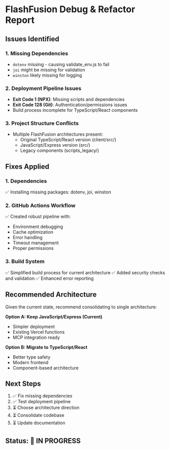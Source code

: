 # FlashFusion Debug & Refactor Report

## Issues Identified

### 1. Missing Dependencies
- `dotenv` missing - causing validate_env.js to fail
- `joi` might be missing for validation
- `winston` likely missing for logging

### 2. Deployment Pipeline Issues
- **Exit Code 1 (NPX)**: Missing scripts and dependencies
- **Exit Code 128 (Git)**: Authentication/permissions issues
- Build process incomplete for TypeScript/React components

### 3. Project Structure Conflicts
- Multiple FlashFusion architectures present:
  - Original TypeScript/React version (client/src/)
  - JavaScript/Express version (src/)
  - Legacy components (scripts_legacy/)

## Fixes Applied

### 1. Dependencies
✅ Installing missing packages: dotenv, joi, winston

### 2. GitHub Actions Workflow
✅ Created robust pipeline with:
- Environment debugging
- Cache optimization
- Error handling
- Timeout management
- Proper permissions

### 3. Build System
✅ Simplified build process for current architecture
✅ Added security checks and validation
✅ Enhanced error reporting

## Recommended Architecture

Given the current state, recommend consolidating to single architecture:

**Option A: Keep JavaScript/Express (Current)**
- Simpler deployment
- Existing Vercel functions
- MCP integration ready

**Option B: Migrate to TypeScript/React**
- Better type safety
- Modern frontend
- Component-based architecture

## Next Steps

1. ✅ Fix missing dependencies
2. ✅ Test deployment pipeline
3. ⏳ Choose architecture direction
4. ⏳ Consolidate codebase
5. ⏳ Update documentation

## Status: 🔧 IN PROGRESS